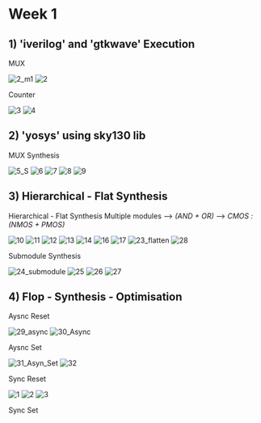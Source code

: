 
# Week 1 
## 1) 'iverilog' and 'gtkwave' Execution

MUX 

![2_m1](https://github.com/adhiiiii/Hardware-Design---VLSI/assets/47310995/a8aaee18-dad3-4dd6-b2c7-3447934aa6e4)
![2](https://github.com/adhiiiii/Hardware-Design---VLSI/assets/47310995/e03d17cf-1349-4c03-a882-102e317ec51f)

Counter

![3](https://github.com/adhiiiii/Hardware-Design---VLSI/assets/47310995/6d20e694-f69b-4ab2-9572-f8d363379ea6)
![4](https://github.com/adhiiiii/Hardware-Design---VLSI/assets/47310995/748f250c-3926-4e8a-97f0-2c1fad6bc792)

## 2) 'yosys' using sky130 lib

MUX Synthesis

![5_S](https://github.com/adhiiiii/Hardware-Design---VLSI/assets/47310995/3862fac0-c12e-4141-838a-dbc736b5e775)
![6](https://github.com/adhiiiii/Hardware-Design---VLSI/assets/47310995/c5155e34-5eca-44f2-aedb-1d913fa6ac3b)
![7](https://github.com/adhiiiii/Hardware-Design---VLSI/assets/47310995/e21a3b9f-f667-4677-a569-6a626d884cbb)
![8](https://github.com/adhiiiii/Hardware-Design---VLSI/assets/47310995/e555a578-1f9a-4928-a4be-e6ec01889355)
![9](https://github.com/adhiiiii/Hardware-Design---VLSI/assets/47310995/383fb14a-4f13-4788-a600-e97c918ba6f5)

## 3) Hierarchical - Flat Synthesis
Hierarchical - Flat Synthesis
Multiple modules --> _(AND + OR)_ --> _CMOS :(NMOS + PMOS)_

![10](https://github.com/adhiiiii/Hardware-Design---VLSI/assets/47310995/22f4faba-d2c8-4c19-a97f-759633ab5182)
![11](https://github.com/adhiiiii/Hardware-Design---VLSI/assets/47310995/1a90b9c6-2e9d-4184-b64d-3052dc4e3194)
![12](https://github.com/adhiiiii/Hardware-Design---VLSI/assets/47310995/ccec0584-331f-4983-8bef-fb72dee8e9ba)
![13](https://github.com/adhiiiii/Hardware-Design---VLSI/assets/47310995/6c94c9e0-b2fa-4f78-8296-6cf49293f807)
![14](https://github.com/adhiiiii/Hardware-Design---VLSI/assets/47310995/7d4669a4-aa18-4ffb-ae3b-04c7576d1e83)
![16](https://github.com/adhiiiii/Hardware-Design---VLSI/assets/47310995/13e6ed2b-54fe-459e-a3e9-a3b0e8abe94e)
![17](https://github.com/adhiiiii/Hardware-Design---VLSI/assets/47310995/536c31b5-80f0-464c-bd15-6fc4b37b9ac8)
![23_flatten](https://github.com/adhiiiii/Hardware-Design---VLSI/assets/47310995/1625bb18-018e-4832-b547-5d62f5266b18)
![28](https://github.com/adhiiiii/Hardware-Design---VLSI/assets/47310995/766ed861-94c2-4c84-984b-93fbac841f5c)

Submodule Synthesis

![24_submodule](https://github.com/adhiiiii/Hardware-Design---VLSI/assets/47310995/4f4db5fa-b428-4b80-b6af-ec4c2c9b58e6)
![25](https://github.com/adhiiiii/Hardware-Design---VLSI/assets/47310995/9e83de61-fbc8-4d05-a1fc-ef8f5777a00e)
![26](https://github.com/adhiiiii/Hardware-Design---VLSI/assets/47310995/0d26bcb6-d8c3-4ff9-b8b9-17e076311b0a)
![27](https://github.com/adhiiiii/Hardware-Design---VLSI/assets/47310995/2b354fd6-9d3d-4930-a0d2-8c0f6c8dbf5c)

## 4) Flop - Synthesis - Optimisation 

Aysnc Reset

![29_async](https://github.com/adhiiiii/Hardware-Design---VLSI/assets/47310995/42a6384e-c935-4623-ab0e-a63b9d76d3cb)
![30_Async](https://github.com/adhiiiii/Hardware-Design---VLSI/assets/47310995/d7f38ca4-c152-4425-b96a-ef003b0a2bad)

Aysnc Set

![31_Asyn_Set](https://github.com/adhiiiii/Hardware-Design---VLSI/assets/47310995/3a6b940c-5991-4942-829f-1c995cc917b9)
![32](https://github.com/adhiiiii/Hardware-Design---VLSI/assets/47310995/9abf42ef-99fa-49b8-8454-d630f8750c4d)

Sync Reset

![1](https://github.com/adhiiiii/Hardware-Design---VLSI/assets/47310995/fc8a59be-7b60-43c3-bd71-b475ed90d62b)
![2](https://github.com/adhiiiii/Hardware-Design---VLSI/assets/47310995/c04a8697-746b-4f26-b8c2-3ecf5109241a)
![3](https://github.com/adhiiiii/Hardware-Design---VLSI/assets/47310995/7ddb3cc5-9743-4b42-b8ce-7708a6441c89)


Sync Set

